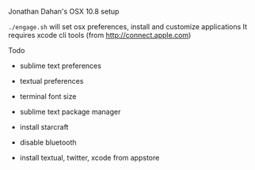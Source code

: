 Jonathan Dahan's OSX 10.8 setup

`./engage.sh` will set osx preferences, install and customize applications
It requires xcode cli tools (from http://connect.apple.com)

Todo
  * sublime text preferences
  * textual preferences
  * terminal font size
  * sublime text package manager

  * install starcraft

  * disable bluetooth

  * install textual, twitter, xcode from appstore